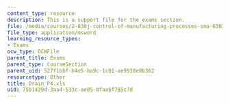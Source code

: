 ```yaml
---
content_type: resource
description: This is a support file for the exams section.
file: /media/courses/2-830j-control-of-manufacturing-processes-sma-6303-spring-2008/75b1439d3aa4533cae050faa6f785c7d_Drain_P4.xls
file_type: application/msword
learning_resource_types:
- Exams
ocw_type: OCWFile
parent_title: Exams
parent_type: CourseSection
parent_uid: 527f1bbf-b4e5-ba9c-1c01-ae9938e0b362
resourcetype: Other
title: Drain_P4.xls
uid: 75b1439d-3aa4-533c-ae05-0faa6f785c7d
---
```

